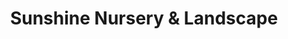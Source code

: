 ---
title: "Sunshine Nursery & Landscape"
url: /bluffton/sunshine-nursery-und-landscape/
shop: Garten-Center
---